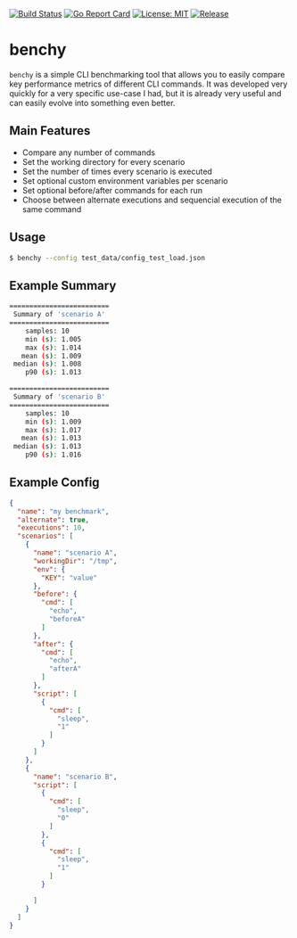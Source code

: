 [![Build Status](https://travis-ci.com/sha1n/benchy.svg?branch=master)](https://travis-ci.com/sha1n/benchy)
[![Go Report Card](https://goreportcard.com/badge/github.com/sha1n/benchy)](https://goreportcard.com/report/github.com/sha1n/benchy)
[![License: MIT](https://img.shields.io/badge/License-MIT-yellow.svg)](https://opensource.org/licenses/MIT)
[![Release](https://img.shields.io/github/release/sha1n/benchy.svg?style=flat-square)](https://github.com/sha1n/benchy/releases)

# benchy
`benchy` is a simple CLI benchmarking tool that allows you to easily compare key performance metrics of different CLI commands. It was developed very quickly for a very specific use-case I had, but it is already very useful and can easily evolve into something even better.

## Main Features
- Compare any number of commands
- Set the working directory for every scenario
- Set the number of times every scenario is executed
- Set optional custom environment variables per scenario
- Set optional before/after commands for each run
- Choose between alternate executions and sequencial execution of the same command

## Usage
```bash
$ benchy --config test_data/config_test_load.json
```

## Example Summary 
```bash
=========================
 Summary of 'scenario A'
=========================
    samples: 10
    min (s): 1.005
    max (s): 1.014
   mean (s): 1.009
 median (s): 1.008
    p90 (s): 1.013

=========================
 Summary of 'scenario B'
=========================
    samples: 10
    min (s): 1.009
    max (s): 1.017
   mean (s): 1.013
 median (s): 1.013
    p90 (s): 1.016
```

## Example Config
```json
{
  "name": "my benchmark",
  "alternate": true,
  "executions": 10,
  "scenarios": [
    {
      "name": "scenario A",
      "workingDir": "/tmp",
      "env": {
        "KEY": "value"
      },
      "before": {
        "cmd": [
          "echo",
          "beforeA"
        ]
      },
      "after": {
        "cmd": [
          "echo",
          "afterA"
        ]
      },
      "script": [
        {
          "cmd": [
            "sleep",
            "1"
          ]
        }
      ]
    },
    {
      "name": "scenario B",
      "script": [
        {
          "cmd": [
            "sleep",
            "0"
          ]
        },
        {
          "cmd": [
            "sleep",
            "1"
          ]
        }

      ]
    }
  ]
}
```
